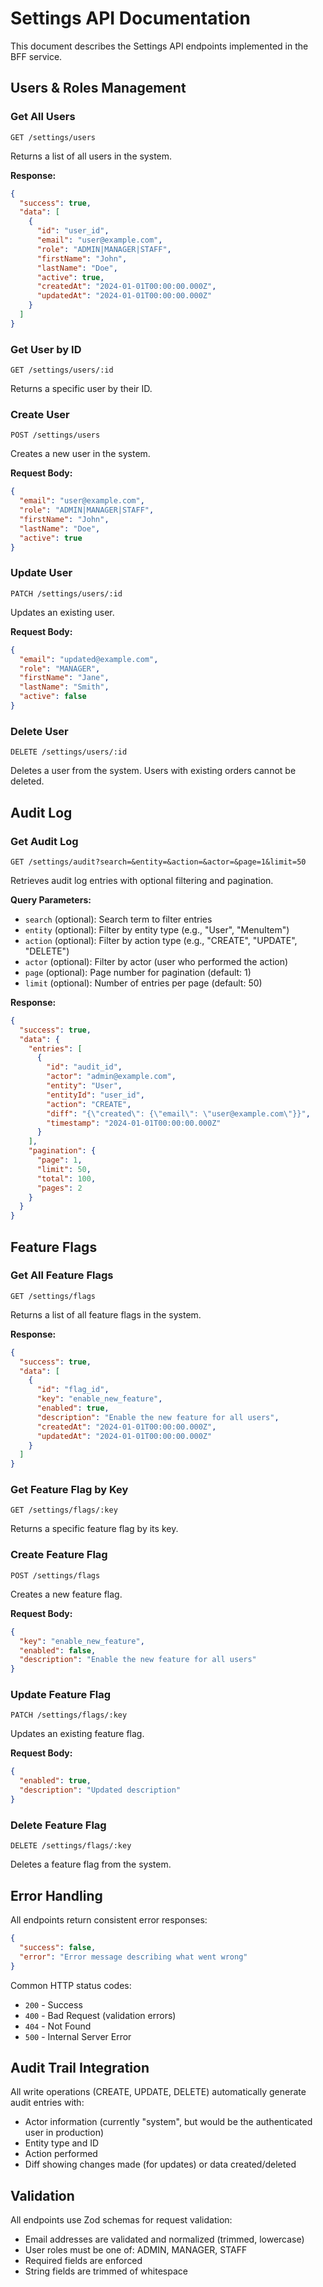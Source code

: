 # Settings API Documentation

This document describes the Settings API endpoints implemented in the BFF service.

## Users & Roles Management

### Get All Users
```
GET /settings/users
```
Returns a list of all users in the system.

**Response:**
```json
{
  "success": true,
  "data": [
    {
      "id": "user_id",
      "email": "user@example.com",
      "role": "ADMIN|MANAGER|STAFF",
      "firstName": "John",
      "lastName": "Doe",
      "active": true,
      "createdAt": "2024-01-01T00:00:00.000Z",
      "updatedAt": "2024-01-01T00:00:00.000Z"
    }
  ]
}
```

### Get User by ID
```
GET /settings/users/:id
```
Returns a specific user by their ID.

### Create User
```
POST /settings/users
```
Creates a new user in the system.

**Request Body:**
```json
{
  "email": "user@example.com",
  "role": "ADMIN|MANAGER|STAFF",
  "firstName": "John",
  "lastName": "Doe",
  "active": true
}
```

### Update User
```
PATCH /settings/users/:id
```
Updates an existing user.

**Request Body:**
```json
{
  "email": "updated@example.com",
  "role": "MANAGER",
  "firstName": "Jane",
  "lastName": "Smith",
  "active": false
}
```

### Delete User
```
DELETE /settings/users/:id
```
Deletes a user from the system. Users with existing orders cannot be deleted.

## Audit Log

### Get Audit Log
```
GET /settings/audit?search=&entity=&action=&actor=&page=1&limit=50
```
Retrieves audit log entries with optional filtering and pagination.

**Query Parameters:**
- `search` (optional): Search term to filter entries
- `entity` (optional): Filter by entity type (e.g., "User", "MenuItem")
- `action` (optional): Filter by action type (e.g., "CREATE", "UPDATE", "DELETE")
- `actor` (optional): Filter by actor (user who performed the action)
- `page` (optional): Page number for pagination (default: 1)
- `limit` (optional): Number of entries per page (default: 50)

**Response:**
```json
{
  "success": true,
  "data": {
    "entries": [
      {
        "id": "audit_id",
        "actor": "admin@example.com",
        "entity": "User",
        "entityId": "user_id",
        "action": "CREATE",
        "diff": "{\"created\": {\"email\": \"user@example.com\"}}",
        "timestamp": "2024-01-01T00:00:00.000Z"
      }
    ],
    "pagination": {
      "page": 1,
      "limit": 50,
      "total": 100,
      "pages": 2
    }
  }
}
```

## Feature Flags

### Get All Feature Flags
```
GET /settings/flags
```
Returns a list of all feature flags in the system.

**Response:**
```json
{
  "success": true,
  "data": [
    {
      "id": "flag_id",
      "key": "enable_new_feature",
      "enabled": true,
      "description": "Enable the new feature for all users",
      "createdAt": "2024-01-01T00:00:00.000Z",
      "updatedAt": "2024-01-01T00:00:00.000Z"
    }
  ]
}
```

### Get Feature Flag by Key
```
GET /settings/flags/:key
```
Returns a specific feature flag by its key.

### Create Feature Flag
```
POST /settings/flags
```
Creates a new feature flag.

**Request Body:**
```json
{
  "key": "enable_new_feature",
  "enabled": false,
  "description": "Enable the new feature for all users"
}
```

### Update Feature Flag
```
PATCH /settings/flags/:key
```
Updates an existing feature flag.

**Request Body:**
```json
{
  "enabled": true,
  "description": "Updated description"
}
```

### Delete Feature Flag
```
DELETE /settings/flags/:key
```
Deletes a feature flag from the system.

## Error Handling

All endpoints return consistent error responses:

```json
{
  "success": false,
  "error": "Error message describing what went wrong"
}
```

Common HTTP status codes:
- `200` - Success
- `400` - Bad Request (validation errors)
- `404` - Not Found
- `500` - Internal Server Error

## Audit Trail Integration

All write operations (CREATE, UPDATE, DELETE) automatically generate audit entries with:
- Actor information (currently "system", but would be the authenticated user in production)
- Entity type and ID
- Action performed
- Diff showing changes made (for updates) or data created/deleted

## Validation

All endpoints use Zod schemas for request validation:
- Email addresses are validated and normalized (trimmed, lowercase)
- User roles must be one of: ADMIN, MANAGER, STAFF
- Required fields are enforced
- String fields are trimmed of whitespace
